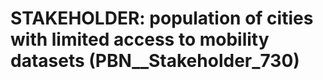 # STAKEHOLDER: __population of cities with limited access to mobility datasets__ (PBN__Stakeholder_730)


